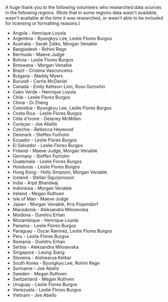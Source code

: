 A huge thank you to the following volunteers who researched data sources in the following regions. (Note that in some regions data wasn't available, wasn't available at the time it was researched, or wasn't able to be included for licensing or formatting reasons.)

- Angola - Henrique Loyola
- Argentina - Byungkyu Lee, Leslie Flores Burgos
- Australia - Sarah Zatko, Morgan Venable
- Bangladesh - Rohini Rege
- Bermuda - Maeve Judge
- Bolivia - Leslie Flores Burgos
- Botswana - Morgan Venable
- Brazil - Cristina Vasconcelos
- Bulgaria - Maddy Myers
- Burundi - Carrie McDaniel
- Canada - Emily Kellison-Linn, Ross Goroshin
- Cabo Verde - Henrique Loyola
- Chile - Leslie Flores Burgos
- China - Di Zheng
- Colombia - Byungkyu Lee, Leslie Flores Burgos
- Costa Rica - Leslie Flores Burgos
- Côte d'Ivoire - Delaney McMillen
- Curaçao - Joe Abello
- Czechia - Rebecca Heywood
- Denmark - Steffen Furholm
- Ecuador - Leslie Flores Burgos
- El Salvador - Leslie Flores Burgos
- Finland - Maeve Judge, Morgan Venable
- Germany - Steffen Furholm
- Guatemala - Leslie Flores Burgos
- Honduras - Leslie Flores Burgos
- Hong Kong - Holly Simpson, Morgan Venable
- Iceland - Stefan Sigurjonsson
- India - Arpit Bhardwaj
- Indonesia - Morgan Venable
- Ireland - Megan Ruthven
- Isle of Man - Maeve Judge
- Japan - Morgan Venable, Kris Popendorf
- Macedonia - Aleksandra Milosevska
- Moldova - Dumitru Erhan
- Mozambique - Henrique Loyola
- Panama - Leslie Flores Burgos
- Paraguay - Oscar Ramirez, Leslie Flores Burgos
- Peru - Leslie Flores Burgos
- Romania - Dumitru Erhan
- Serbia - Aleksandra Milosevska
- Singapore - Leong Siang
- Slovenia - Aishwarya Ketkar
- South Korea - Byungkyu Lee, Rohini Rege
- Suriname - Joe Abello
- Sweden - Megan Ruthven
- Switzerland - Megan Ruthven
- Uruguay - Leslie Flores Burgos
- Venezuela - Leslie Flores Burgos
- Vietnam - Joe Abello
